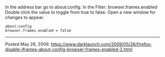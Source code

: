 In the address bar go to about:config.
In the Filter: browser.frames.enabled
Double click the value to toggle from true to false.
Open a new window for changes to appear.
```
about:config
browser.frames.enabled = false
```

---


Posted May 26, 2009.
https://www.darklaunch.com/2009/05/26/firefox-disable-iframes-about-config-browser-frames-enabled-2.html